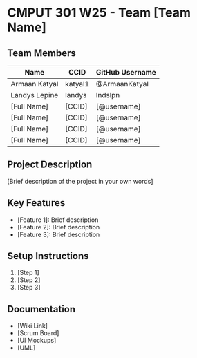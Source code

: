 # CMPUT 301 W25 - Team [Team Name]

## Team Members

| Name        | CCID   | GitHub Username |
| ----------- | ------ | --------------- |
| Armaan Katyal | katyal1 | @ArmaanKatyal   |
| Landys Lepine | landys | lndslpn     |
| [Full Name] | [CCID] | [@username]     |
| [Full Name] | [CCID] | [@username]     |
| [Full Name] | [CCID] | [@username]     |
| [Full Name] | [CCID] | [@username]     |

## Project Description

[Brief description of the project in your own words]

## Key Features

- [Feature 1]: Brief description
- [Feature 2]: Brief description
- [Feature 3]: Brief description

## Setup Instructions

1. [Step 1]
2. [Step 2]
3. [Step 3]

## Documentation

- [Wiki Link]
- [Scrum Board]
- [UI Mockups]
- [UML]
